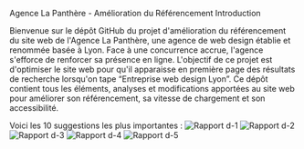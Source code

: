Agence La Panthère - Amélioration du Référencement
Introduction

Bienvenue sur le dépôt GitHub du projet d'amélioration du référencement du site web de l'Agence La Panthère, une agence de web design établie et renommée basée à Lyon. Face à une concurrence accrue, l'agence s'efforce de renforcer sa présence en ligne. L'objectif de ce projet est d'optimiser le site web pour qu'il apparaisse en première page des résultats de recherche lorsqu'on tape “Entreprise web design Lyon”. Ce dépôt contient tous les éléments, analyses et modifications apportées au site web pour améliorer son référencement, sa vitesse de chargement et son accessibilité.


Voici les 10 suggestions les plus importantes :
![Rapport d-1](https://github.com/Fantomeh/Agence-La-Panth-re/assets/115874284/1b041473-8847-4be8-ab61-f0c245c0ab47)
![Rapport d-2](https://github.com/Fantomeh/Agence-La-Panth-re/assets/115874284/0e22d63f-c2a0-4dd0-98da-6faac2194ff3)
![Rapport d-3](https://github.com/Fantomeh/Agence-La-Panth-re/assets/115874284/5a51380b-86b6-4529-8ee2-e0dbd637bb49)
![Rapport d-4](https://github.com/Fantomeh/Agence-La-Panth-re/assets/115874284/bf441f3b-200b-4143-9957-da7c798373a1)
![Rapport d-5](https://github.com/Fantomeh/Agence-La-Panth-re/assets/115874284/d108130d-a0c2-4c7b-856b-c7e0cc14b7b1)

